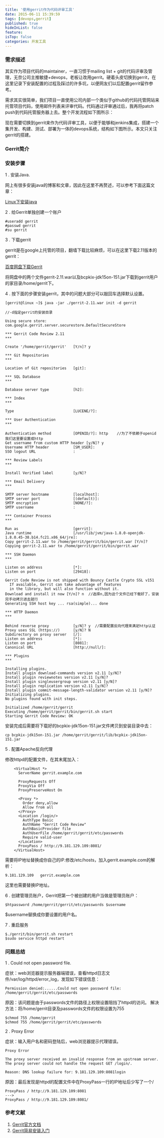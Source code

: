 ```yaml
---
title: '使用gerrit作为代码评审工具'
date: 2015-06-11 15:39:59
tags: [devops,gerrit]
published: true
hideInList: false
feature: 
isTop: false
categories: 开发工具
---
```


### 需求描述

其实作为项目代码的maintainer，一直习惯于mailing list + git的代码评审及管理，无奈公司主推敏捷+devops，老板让改用gerrit。硬着头皮切换到gerrit，在这里记录下安装配置的过程及踩过的许多坑，以便网友们以后配置gerrit留作参考。

需求其实很简单，我们项目一直使用公司内部一个类似于github的代码托管网站来托管项目代码，使用邮件列表来评审代码。代码通过评审通过后，我再将patch push到代码托管服务器上去。整个开发流程如下图所示：

现在需要切换到gerrit来作为代码评审工具，以便于能够和jenkins集成，搭建一个集开发、构建、测试、部署为一体的devops系统，结构如下图所示。本文只关注gerrit的搭建。

### Gerrit简介

### 安装步骤

1 . 安装Java.

网上有很多安装java的博客和文章，因此在这里不再赘述，可以参考下面这篇文章：

[Linux下安装java](http://tonyty163.blog.51cto.com/721698/463052)

2 . 给Gerrit单独创建一个账户

    #useradd gerrit
    #passwd gerrit
    #su gerrit
    

3 . 下载gerrit

gerrit是在google上托管的项目，翻墙下载比较麻烦，可以在这里下载2.11版本的gerrit：

[百度网盘下载Gerrit](http://pan.baidu.com/s/1i3rfNDz)

将网盘中的两个文件gerrit-2.11.war以及bcpkix-jdk15on-151.jar下载到gerrit用户的家目录/home/gerrit下。

4 . 按下面的步骤安装gerrit，其中的问题大部分可以敲回车选择默认设置。

    
    [gerrit@linux ~]$ java -jar ./gerrit-2.11.war init -d gerrit 
        
    //-d指定gerrit的安装目录
    
    Using secure store: com.google.gerrit.server.securestore.DefaultSecureStore
    
    *** Gerrit Code Review 2.11
    *** 
    
    Create '/home/gerrit/gerrit'   [Y/n]? y
    
    *** Git Repositories
    *** 
    
    Location of Git repositories   [git]:  
    
    *** SQL Database
    *** 
    
    Database server type           [h2]: 
    
    *** Index
    *** 
    
    Type                           [LUCENE/?]: 
    
    *** User Authentication
    *** 
    
    Authentication method          [OPENID/?]: http    //为了不依赖于openid我们这里要设置成http
    Get username from custom HTTP header [y/N]? y
    Username HTTP header           [SM_USER]: 
    SSO logout URL                 : 
    
    *** Review Labels
    *** 
    
    Install Verified label         [y/N]? 
    
    *** Email Delivery
    *** 
    
    SMTP server hostname           [localhost]: 
    SMTP server port               [(default)]: 
    SMTP encryption                [NONE/?]: 
    SMTP username                  : 
    
    *** Container Process
    *** 
    
    Run as                         [gerrit]: 
    Java runtime                   [/usr/lib/jvm/java-1.8.0-openjdk-1.8.0.45-38.b14.fc21.x86_64/jre]: 
    Copy gerrit-2.11.war to /home/gerrit/gerrit/bin/gerrit.war [Y/n]? 
    Copying gerrit-2.11.war to /home/gerrit/gerrit/bin/gerrit.war
    
    *** SSH Daemon
    *** 
    
    Listen on address              [*]: 
    Listen on port                 [29418]: 
    
    Gerrit Code Review is not shipped with Bouncy Castle Crypto SSL v151
      If available, Gerrit can take advantage of features
      in the library, but will also function without it.
    Download and install it now [Y/n]? n  //选择n,因为这个文件已经下载好了，安装完手动拷贝进去就行
    Generating SSH host key ... rsa(simple)... done
    
    *** HTTP Daemon
    *** 
    
    Behind reverse proxy           [y/N]? y  //需要配置反向代理来满足http认证
    Proxy uses SSL (https://)      [y/N]? N
    Subdirectory on proxy server   [/]: 
    Listen on address              [*]: 
    Listen on port                 [8081]: 
    Canonical URL                  [http://null/]: 
    
    *** Plugins
    *** 
    
    Installing plugins.
    Install plugin download-commands version v2.11 [y/N]? 
    Install plugin reviewnotes version v2.11 [y/N]? 
    Install plugin singleusergroup version v2.11 [y/N]? 
    Install plugin replication version v2.11 [y/N]? 
    Install plugin commit-message-length-validator version v2.11 [y/N]? 
    Initializing plugins.
    No plugins found with init steps.
    
    Initialized /home/gerrit/gerrit
    Executing /home/gerrit/gerrit/bin/gerrit.sh start
    Starting Gerrit Code Review: OK
    

安装完成后需要将下载好的bcpkix-jdk15on-151.jar文件拷贝到安装目录中去：

    cp bcpkix-jdk15on-151.jar /home/gerrit/gerrit/lib/bcpkix-jdk15on-151.jar
    

5 . 配置Apache反向代理

修改httpd的配置文件，在其末尾加入：
```
    <VirtualHost *>
      ServerName gerrit.example.com
    
      ProxyRequests Off
      ProxyVia Off
      ProxyPreserveHost On
    
      <Proxy *>
        Order deny,allow
        Allow from all
      </Proxy>
      <Location /login/>
        AuthType Basic
        AuthName "Gerrit Code Review"
        AuthBasicProvider file
        AuthUserFile /home/gerrit/gerrit/etc/passwords
        Require valid-user
      </Location>
      ProxyPass / http://9.181.129.109:8081/
    </VirtualHost>
```  

需要将IP地址替换成你自己的IP.修改/etc/hosts，加入gerrit.example.com的解析：

    9.181.129.109	gerrit.example.com
    

这里也需要替换IP地址。

6 . 创建管理员账户，Gerrit把第一个被创建的用户当做是管理员账户：

    $htpassword /home/gerrit/gerrit/etc/passwords $username
    

$username替换成你要设置的用户名。

7 . 重启服务

    $./gerrit/bin/gerrit.sh restart
    $sudo service httpd restart
    

### 问题总结

1 . Could not open password file.

症状：web浏览器提示服务器端错误，查看httpd日志文件/var/log/httpd/error_log，发现如下错误信息：

    Permission denied:......Could not open password file: /home/gerrit/gerrit/etc/passwords
    

原因：该问题是由于passwords文件的路径上权限设置阻挡了httpd的访问。 解决方法：将/home/gerrit目录及passwords文件的权限设置为755

    $chmod 755 /home/gerrit
    $chmod 755 /home/gerrit/gerrit/etc/passwords
    

2 . Proxy Error

症状：输入用户名和密码登陆后，web浏览器提示代理错误。

    Proxy Error
    
    The proxy server received an invalid response from an upstream server.
    The proxy server could not handle the request GET /login/.
    
    Reason: DNS lookup failure for: 9.181.129.109:8081login
    
    

原因：最后发现是httpd的配置文件中在ProxyPass一行的IP地址后少写了一个/

    ProxyPass / http://9.181.129.109:8081
    --->
    ProxyPass / http://9.181.129.109:8081/
    

### 参考文献

1. [Gerrit官方文档](https://gerrit-documentation.storage.googleapis.com/Documentation/2.11/index.html) 
2. [Gerrit简易安装入门](http://my.oschina.net/zhongl/blog/33017)
